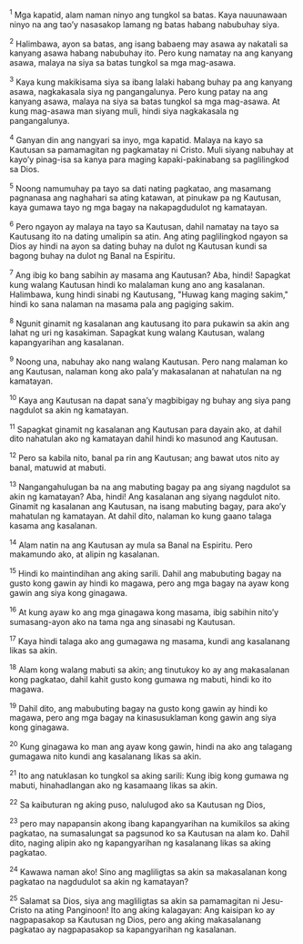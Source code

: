 <sup>1</sup>
Mga kapatid, alam naman ninyo ang tungkol sa batas. Kaya nauunawaan ninyo na ang taoʼy nasasakop lamang ng batas habang nabubuhay siya. 

<sup>2</sup>
Halimbawa, ayon sa batas, ang isang babaeng may asawa ay nakatali sa kanyang asawa habang nabubuhay ito. Pero kung namatay na ang kanyang asawa, malaya na siya sa batas tungkol sa mga mag-asawa. 

<sup>3</sup>
Kaya kung makikisama siya sa ibang lalaki habang buhay pa ang kanyang asawa, nagkakasala siya ng pangangalunya. Pero kung patay na ang kanyang asawa, malaya na siya sa batas tungkol sa mga mag-asawa. At kung mag-asawa man siyang muli, hindi siya nagkakasala ng pangangalunya. 

<sup>4</sup>
Ganyan din ang nangyari sa inyo, mga kapatid. Malaya na kayo sa Kautusan sa pamamagitan ng pagkamatay ni Cristo. Muli siyang nabuhay at kayoʼy pinag-isa sa kanya para maging kapaki-pakinabang sa paglilingkod sa Dios. 

<sup>5</sup>
Noong namumuhay pa tayo sa dati nating pagkatao, ang masamang pagnanasa ang naghahari sa ating katawan, at pinukaw pa ng Kautusan, kaya gumawa tayo ng mga bagay na nakapagdudulot ng kamatayan. 

<sup>6</sup>
Pero ngayon ay malaya na tayo sa Kautusan, dahil namatay na tayo sa Kautusang ito na dating umalipin sa atin. Ang ating paglilingkod ngayon sa Dios ay hindi na ayon sa dating buhay na dulot ng Kautusan kundi sa bagong buhay na dulot ng Banal na Espiritu.

<sup>7</sup>
Ang ibig ko bang sabihin ay masama ang Kautusan? Aba, hindi! Sapagkat kung walang Kautusan hindi ko malalaman kung ano ang kasalanan. Halimbawa, kung hindi sinabi ng Kautusang, "Huwag kang maging sakim," hindi ko sana nalaman na masama pala ang pagiging sakim. 

<sup>8</sup>
Ngunit ginamit ng kasalanan ang kautusang ito para pukawin sa akin ang lahat ng uri ng kasakiman. Sapagkat kung walang Kautusan, walang kapangyarihan ang kasalanan. 

<sup>9</sup>
Noong una, nabuhay ako nang walang Kautusan. Pero nang malaman ko ang Kautusan, nalaman kong ako palaʼy makasalanan at nahatulan na ng kamatayan. 

<sup>10</sup>
Kaya ang Kautusan na dapat sanaʼy magbibigay ng buhay ang siya pang nagdulot sa akin ng kamatayan. 

<sup>11</sup>
Sapagkat ginamit ng kasalanan ang Kautusan para dayain ako, at dahil dito nahatulan ako ng kamatayan dahil hindi ko masunod ang Kautusan. 

<sup>12</sup>
Pero sa kabila nito, banal pa rin ang Kautusan; ang bawat utos nito ay banal, matuwid at mabuti. 

<sup>13</sup>
Nangangahulugan ba na ang mabuting bagay pa ang siyang nagdulot sa akin ng kamatayan? Aba, hindi! Ang kasalanan ang siyang nagdulot nito. Ginamit ng kasalanan ang Kautusan, na isang mabuting bagay, para akoʼy mahatulan ng kamatayan. At dahil dito, nalaman ko kung gaano talaga kasama ang kasalanan.

<sup>14</sup>
Alam natin na ang Kautusan ay mula sa Banal na Espiritu. Pero makamundo ako, at alipin ng kasalanan. 

<sup>15</sup>
Hindi ko maintindihan ang aking sarili. Dahil ang mabubuting bagay na gusto kong gawin ay hindi ko magawa, pero ang mga bagay na ayaw kong gawin ang siya kong ginagawa. 

<sup>16</sup>
At kung ayaw ko ang mga ginagawa kong masama, ibig sabihin nitoʼy sumasang-ayon ako na tama nga ang sinasabi ng Kautusan. 

<sup>17</sup>
Kaya hindi talaga ako ang gumagawa ng masama, kundi ang kasalanang likas sa akin. 

<sup>18</sup>
Alam kong walang mabuti sa akin; ang tinutukoy ko ay ang makasalanan kong pagkatao, dahil kahit gusto kong gumawa ng mabuti, hindi ko ito magawa. 

<sup>19</sup>
Dahil dito, ang mabubuting bagay na gusto kong gawin ay hindi ko magawa, pero ang mga bagay na kinasusuklaman kong gawin ang siya kong ginagawa. 

<sup>20</sup>
Kung ginagawa ko man ang ayaw kong gawin, hindi na ako ang talagang gumagawa nito kundi ang kasalanang likas sa akin. 

<sup>21</sup>
Ito ang natuklasan ko tungkol sa aking sarili: Kung ibig kong gumawa ng mabuti, hinahadlangan ako ng kasamaang likas sa akin. 

<sup>22</sup>
Sa kaibuturan ng aking puso, nalulugod ako sa Kautusan ng Dios, 

<sup>23</sup>
pero may napapansin akong ibang kapangyarihan na kumikilos sa aking pagkatao, na sumasalungat sa pagsunod ko sa Kautusan na alam ko. Dahil dito, naging alipin ako ng kapangyarihan ng kasalanang likas sa aking pagkatao. 

<sup>24</sup>
Kawawa naman ako! Sino ang magliligtas sa akin sa makasalanan kong pagkatao na nagdudulot sa akin ng kamatayan? 

<sup>25</sup>
Salamat sa Dios, siya ang magliligtas sa akin sa pamamagitan ni Jesu-Cristo na ating Panginoon! Ito ang aking kalagayan: Ang kaisipan ko ay nagpapasakop sa Kautusan ng Dios, pero ang aking makasalanang pagkatao ay nagpapasakop sa kapangyarihan ng kasalanan.